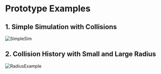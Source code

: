 # Prototype Examples

## 1. Simple Simulation with Collisions

![SimpleSim](/api_prototype/bob/Framework_Zero/docs/Simple_Sumulation.png?raw=true "SimpleSim")

## 2. Collision History with Small and Large Radius 

![RadiusExample](/api_prototype/bob/Framework_Zero/docs/Radius_Example.png?raw=true "RadiusExample")



